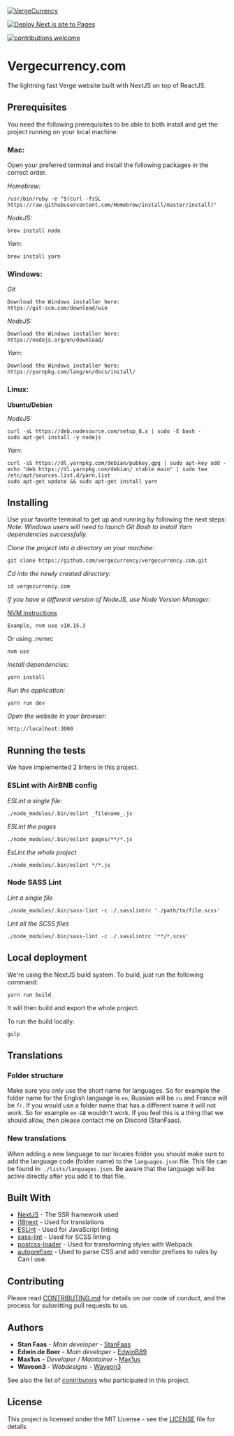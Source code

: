 [![VergeCurrency](https://raw.githubusercontent.com/vergecurrency/vergecurrency.com/master/static/img/verge-github-badge.png)](https://github.com/vergecurrency/vergecurrency.com)

[![Deploy Next.js site to Pages](https://github.com/vergecurrency/vergecurrency.com/actions/workflows/build-and-deploy.yml/badge.svg)](https://github.com/vergecurrency/vergecurrency.com/actions/workflows/build-and-deploy.yml)

[![contributions welcome](https://img.shields.io/badge/contributions-welcome-brightgreen.svg?style=flat)](https://github.com/vergecurrency/vergecurrency.com)

# Vergecurrency.com

The lightning fast Verge website built with NextJS on top of ReactJS.

## Prerequisites

You need the following prerequisites to be able to both install and get the project running on your local machine.

### Mac:

Open your preferred terminal and install the following packages in the correct order.

_Homebrew:_

```
/usr/bin/ruby -e "$(curl -fsSL https://raw.githubusercontent.com/Homebrew/install/master/install)"
```

_NodeJS:_

```
brew install node
```

_Yarn:_

```
brew install yarn
```

### Windows:

_Git_

```
Download the Windows installer here:
https://git-scm.com/download/win
```

_NodeJS:_

```
Download the Windows installer here:
https://nodejs.org/en/download/
```

_Yarn:_

```
Download the Windows installer here:
https://yarnpkg.com/lang/en/docs/install/
```

### Linux:

**Ubuntu/Debian**

_NodeJS:_

```
curl -sL https://deb.nodesource.com/setup_8.x | sudo -E bash -
sudo apt-get install -y nodejs
```

_Yarn:_

```
curl -sS https://dl.yarnpkg.com/debian/pubkey.gpg | sudo apt-key add -
echo "deb https://dl.yarnpkg.com/debian/ stable main" | sudo tee /etc/apt/sources.list.d/yarn.list
sudo apt-get update && sudo apt-get install yarn
```

## Installing

Use your favorite terminal to get up and running by following the next steps:
_Note: Windows users will need to launch Git Bash to install Yarn dependencies successfully._

_Clone the project into a directory on your machine:_

```
git clone https://github.com/vergecurrency/vergecurrency.com.git
```

_Cd into the newly created directory:_

```
cd vergecurrency.com
```

_If you have a different version of NodeJS, use Node Version Manager:_

[NVM instructions](https://github.com/nvm-sh/nvm)

```
Example, nvm use v10.15.3
```

Or using .nvmrc

```
nvm use
```

_Install dependencies:_

```
yarn install
```

_Run the application:_

```
yarn run dev
```

_Open the website in your browser:_

```
http://localhost:3000
```

## Running the tests

We have implemented 2 linters in this project.

### ESLint with AirBNB config

_ESLint a single file:_

```
./node_modules/.bin/eslint _filename_.js
```

_ESLint the pages_

```
./node_modules/.bin/eslint pages/**/*.js
```

_EsLint the whole project_

```
./node_modules/.bin/eslint */*.js
```

### Node SASS Lint

_Lint a single file_

```
./node_modules/.bin/sass-lint -c ./.sasslintrc './path/to/file.scss'
```

_Lint all the SCSS files_

```
./node_modules/.bin/sass-lint -c ./.sasslintrc '**/*.scss'
```

## Local deployment

We're using the NextJS build system. To build, just run the following command:

```
yarn run build
```

It will then build and export the whole project.

To run the build locally:

```
gulp
```

## Translations

### Folder structure

Make sure you only use the short name for languages. So for example the folder name for the English language is `en`, Russian will be `ru` and France will be `fr`. If you would use a folder name that has a different name it will not work. So for example `en-GB` wouldn't work. If you feel this is a thing that we should allow, then please contact me on Discord (StanFaas).

### New translations

When adding a new language to our locales folder you should make sure to add the language code (folder name) to the `languages.json` file.
This file can be found in: `./lists/languages.json`. Be aware that the language will be active directly after you add it to that file.

## Built With

- [NextJS](https://github.com/zeit/next.js/) - The SSR framework used
- [i18next](https://www.i18next.com/) - Used for translations
- [ESLint](https://eslint.org/) - Used for JavaScript linting
- [sass-lint](https://github.com/sasstools/sass-lint) - Used for SCSS linting
- [postcss-loader](https://github.com/postcss/postcss-loader) - Used for transforming styles with Webpack.
- [autoprefixer](https://github.com/postcss/autoprefixer) - Used to parse CSS and add vendor prefixes to rules by Can I use.

## Contributing

Please read [CONTRIBUTING.md](CONTRIBUTING.md) for details on our code of conduct, and the process for submitting pull requests to us.

## Authors

- **Stan Faas** - _Main developer_ - [StanFaas](https://github.com/StanFaas)
- **Edwin de Boer** - _Main developer_ - [EdwinB89](https://github.com/EdwinB89)
- **Max1us** - _Developer / Maintainer_ - [Max1us](https://github.com/Max1us)
- **Waveon3** - _Webdesigns_ - [Waveon3](https://reddit.com/user/waveon3)

See also the list of [contributors](CONTRIBUTING.md) who participated in this project.

## License

This project is licensed under the MIT License - see the [LICENSE](LICENSE) file for details
